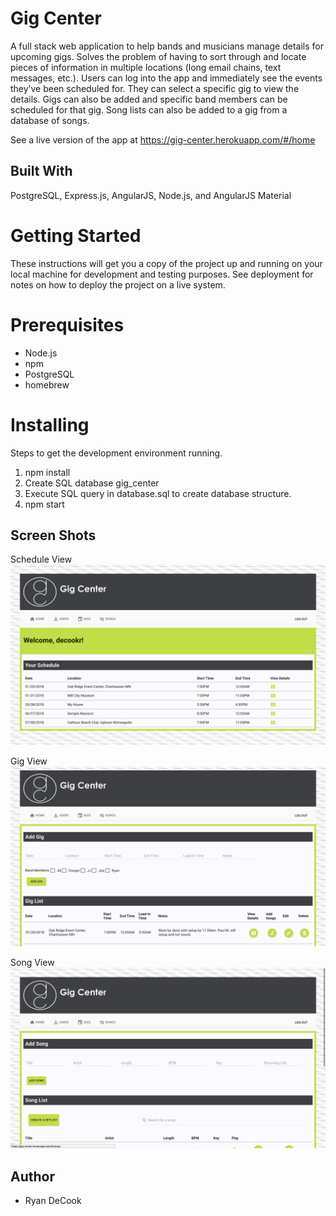 # Gig Center

A full stack web application to help bands and musicians manage details for upcoming gigs. Solves the problem of having to sort through and locate pieces of information in multiple locations (long email chains, text messages, etc.). Users can log into the app and immediately see the events they’ve been scheduled for. They can select a specific gig to view the details. Gigs can also be added and specific band members can be scheduled for that gig. Song lists can also be added to a gig from a database of songs. 

See a live version of the app at https://gig-center.herokuapp.com/#/home 

## Built With

PostgreSQL, Express.js, AngularJS, Node.js, and AngularJS Material

# Getting Started
These instructions will get you a copy of the project up and running on your local machine for development and testing purposes. See deployment for notes on how to deploy the project on a live system.

# Prerequisites
- Node.js
- npm
- PostgreSQL
- homebrew

# Installing
Steps to get the development environment running.

1. npm install
2. Create SQL database gig_center
3. Execute SQL query in database.sql to create database structure.
4. npm start

## Screen Shots

Schedule View
![Schedule View](./screen-shots/schedule.png "Landing Page Header")

Gig View
![Gig View](./screen-shots/gigs.png "Gigs Page Header")

Song View
![Song View](./screen-shots/songs.png "Songs Page Header")

## Author
* Ryan DeCook


